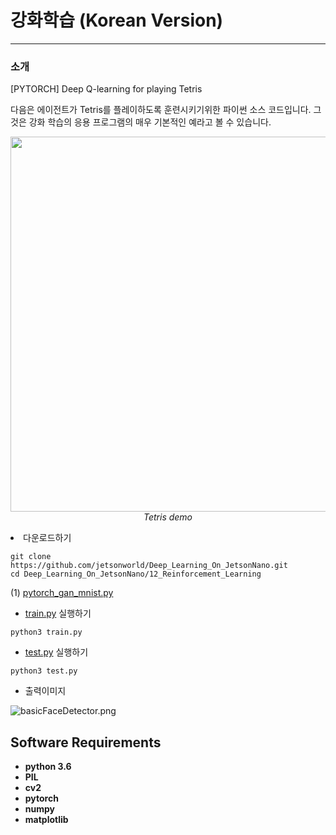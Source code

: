 # 강화학습 (Korean Version)
***

### 소개
[PYTORCH] Deep Q-learning for playing Tetris

다음은 에이전트가 Tetris를 플레이하도록 훈련시키기위한 파이썬 소스 코드입니다. 그것은 강화 학습의 응용 프로그램의 매우 기본적인 예라고 볼 수 있습니다.

<p align="center">
  <img src="demo/tetris.gif" width=600><br/>
  <i>Tetris demo</i>
</p

* 다운로드하기
```
git clone https://github.com/jetsonworld/Deep_Learning_On_JetsonNano.git
cd Deep_Learning_On_JetsonNano/12_Reinforcement_Learning
```
(1) [pytorch_gan_mnist.py](https://raw.githubusercontent.com/jetsonworld/Deep_Learning_On_JetsonNano/master/11_GAN/pytorch_gan_mnist.py)

* [train.py](https://raw.githubusercontent.com/jetsonworld/Deep_Learning_On_JetsonNano/master/12_Reinforcement_Learning/train.py) 실행하기
```
python3 train.py
```

* [test.py](https://raw.githubusercontent.com/jetsonworld/Deep_Learning_On_JetsonNano/master/12_Reinforcement_Learning/test.py) 실행하기
```
python3 test.py
```


* 출력이미지

![basicFaceDetector.png](https://raw.githubusercontent.com/jetsonworld/Deep_Learning_On_JetsonNano/master/11_GAN/pytorh_gan_mnist_143.png)

## Software Requirements

* **python 3.6**
* **PIL**
* **cv2**
* **pytorch** 
* **numpy**
* **matplotlib**
